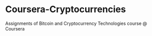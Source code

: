 # Coursera-Cryptocurrencies
Assignments of Bitcoin and Cryptocurrency Technologies course @ Coursera
